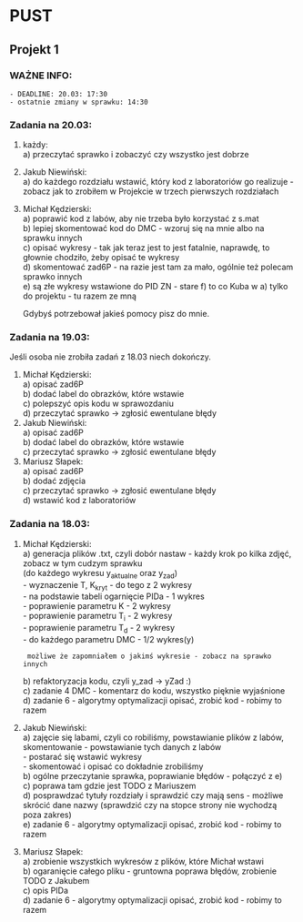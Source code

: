 # PUST
## Projekt 1  

### WAŻNE INFO:  
	- DEADLINE: 20.03: 17:30  
	- ostatnie zmiany w sprawku: 14:30  

### Zadania na 20.03:

1. każdy:  
	a) przeczytać sprawko i zobaczyć czy wszystko jest dobrze  
	
2. Jakub Niewiński:  
	a) do każdego rozdziału wstawić, który kod z laboratoriów go realizuje - zobacz jak to zrobiłem w Projekcie w trzech pierwszych rozdziałach  

3. Michał Kędzierski:  
	a) poprawić kod z labów, aby nie trzeba było korzystać z s.mat  
	b) lepiej skomentować kod do DMC - wzoruj się na mnie albo na sprawku innych  
	c) opisać wykresy - tak jak teraz jest to jest fatalnie, naprawdę, to głownie chodziło, żeby opisać te wykresy  
	d) skomentować zad6P - na razie jest tam za mało, ogólnie też polecam sprawko innych  
	e) są złe wykresy wstawione do PID ZN - stare
	f) to co Kuba w a) tylko do projektu - tu razem ze mną
	
	
	Gdybyś potrzebował jakieś pomocy pisz do mnie.  

### Zadania na 19.03:   

Jeśli osoba nie zrobiła zadań z 18.03 niech dokończy.  
 
1. Michał Kędzierski:  
	a) opisać zad6P   
	b) dodać label do obrazków, które wstawie  
	c) polepszyć opis kodu w sprawozdaniu  
	d) przeczytać sprawko -> zgłosić ewentulane błędy  
2. Jakub Niewiński:  
	a) opisać zad6P  
	b) dodać label do obrazków, które wstawie  
	c) przeczytać sprawko -> zgłosić ewentulane błędy  
3. Mariusz Słapek:  
	a) opisać zad6P  
	b) dodać zdjęcia  
	c) przeczytać sprawko -> zgłosić ewentulane błędy  
	d) wstawić kod z laboratoriów  

### Zadania na 18.03:  
1. Michał Kędzierski:  
	a) generacja plików .txt, czyli dobór nastaw - każdy krok po kilka zdjęć, zobacz w tym cudzym sprawku  
		(do każdego wykresu y<sub>aktualne</sub> oraz y<sub>zad</sub>)  
		- wyznaczenie T, K<sub>kryt</sub> - do tego z 2 wykresy  
		- na podstawie tabeli ogarnięcie PIDa - 1 wykres  
		- poprawienie parametru K - 2 wykresy  
		- poprawienie parametru T<sub>i</sub> - 2 wykresy  
		- poprawienie parametru T<sub>d</sub> - 2 wykresy  
		- do każdego parametru DMC - 1/2 wykres(y)  
		  
		możliwe że zapomniałem o jakimś wykresie - zobacz na sprawko innych  
	b) refaktoryzacja kodu, czyli y_zad -> yZad :)  
	c) zadanie 4 DMC - komentarz do kodu, wszystko pięknie wyjaśnione  
	d) zadanie 6 - algorytmy optymalizacji opisać, zrobić kod - robimy to razem
2. Jakub Niewiński:  
	a) zajęcie się labami, czyli co robiliśmy, powstawianie plików z labów, skomentowanie 
		- powstawianie tych danych z labów  
		- postarać się wstawić wykresy  
		- skomentować i opisać co dokładnie zrobiliśmy  
	b) ogólne przeczytanie sprawka, poprawianie błędów - połączyć z e)  
	c) poprawa tam gdzie jest TODO z Mariuszem  
	d) posprawdzać tytuły rozdziały i sprawdzić czy mają sens - możliwe skrócić dane nazwy (sprawdzić czy na stopce strony nie wychodzą poza zakres)  
	e) zadanie 6 - algorytmy optymalizacji opisać, zrobić kod - robimy to razem
3. Mariusz Słapek:  
	a) zrobienie wszystkich wykresów z plików, które Michał wstawi  
	b) ogaranięcie całego pliku - gruntowna poprawa błędów, zrobienie TODO z Jakubem  
	c) opis PIDa  
	d) zadanie 6 - algorytmy optymalizacji opisać, zrobić kod - robimy to razem
	


